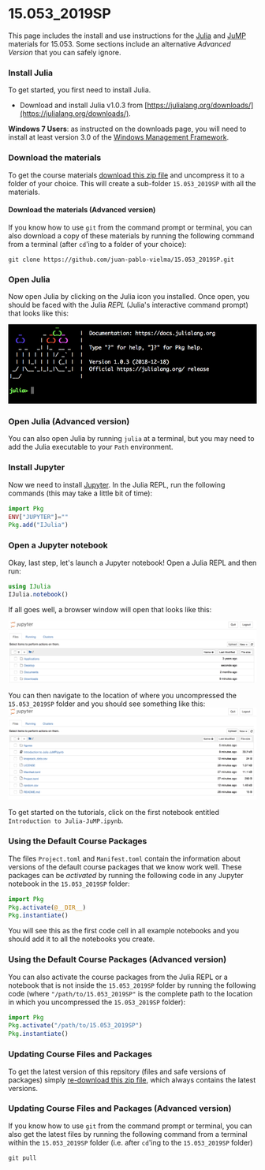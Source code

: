 # 15.053_2019SP

This page includes the install and use instructions for the [Julia](https://julialang.org) and [JuMP](https://github.com/JuliaOpt/JuMP.jl) materials for 15.053. Some sections include an alternative _Advanced Version_ that you can safely ignore. 

### Install Julia

To get started, you first need to install Julia.

 - Download and install Julia v1.0.3 from [https://julialang.org/downloads/](https://julialang.org/downloads/).

**Windows 7 Users**: as instructed on the downloads page, you will need to
install at least version 3.0 of the [Windows Management Framework](https://docs.microsoft.com/en-us/powershell/wmf/overview).

### Download the materials

To get the course materials [download this zip file](https://github.com/juan-pablo-vielma/15.053_2019SP/archive/master.zip) and uncompress it to a folder of your choice. This will create a sub-folder `15.053_2019SP` with all the materials. 

#### Download the materials (Advanced version)

If you know how to use `git` from the command prompt or terminal, you can also download a copy of these materials by running the following command from a terminal (after `cd`'ing to a folder of your choice):
```
git clone https://github.com/juan-pablo-vielma/15.053_2019SP.git
```

### Open Julia

Now open Julia by clicking on the Julia icon you installed. Once open, you should be faced with the Julia *REPL* (Julia's interactive command prompt) that looks like this:

![Julia REPL](figures/repl.png)

### Open Julia (Advanced version)

You can also open Julia by running `julia` at a terminal, but you may need to add the Julia executable to your `Path` environment. 

### Install Jupyter

Now we need to install [Jupyter](http://jupyter.org/).
In the Julia REPL, run the following commands (this may take a little bit of time):
```julia
import Pkg
ENV["JUPYTER"]=""
Pkg.add("IJulia")
```

### Open a Jupyter notebook

Okay, last step, let's launch a Jupyter notebook! Open a Julia REPL and then run:
```julia
using IJulia
IJulia.notebook()
```

If all goes well, a browser window will open that looks like this:

![jupyer_notebook](figures/jupyter_root.png)

You can then navigate to the location of where you uncompressed the `15.053_2019SP` folder and you should see something like this: 
![jupyer_notebook](figures/jupyter.png)

To get started on the tutorials, click on the first notebook entitled `Introduction to Julia-JuMP.ipynb`.

### Using the Default Course Packages

The files `Project.toml` and `Manifest.toml` contain the information about versions of the default course packages that we know work well. These packages can be _activated_ by running the following code in any Jupyter notebook in the `15.053_2019SP` folder:
```julia
import Pkg
Pkg.activate(@__DIR__)
Pkg.instantiate()
```
You will see this as the first code cell in all example notebooks and you should add it to all the notebooks you create.

### Using the Default Course Packages (Advanced version)

You can also activate the course packages from the Julia REPL or a notebook that is not inside  the `15.053_2019SP` folder by running the following code (where `"/path/to/15.053_2019SP"` is the complete path to the location in which you uncompressed the `15.053_2019SP` folder):
```julia
import Pkg
Pkg.activate("/path/to/15.053_2019SP")
Pkg.instantiate()
```


### Updating Course Files and Packages
To get the latest version of this repsitory (files and safe versions of packages) simply [re-download this zip file](https://github.com/juan-pablo-vielma/15.053_2019SP/archive/master.zip), which always contains the latest versions. 

### Updating Course Files and Packages (Advanced version)
If you know how to use `git` from the command prompt or terminal, you can also get the latest files by running the following command from a terminal within the `15.053_2019SP` folder (i.e. after `cd`'ing to the `15.053_2019SP` folder)
```
git pull
```
